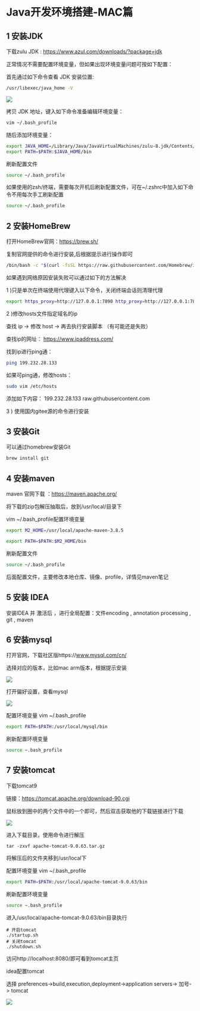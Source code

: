 # Java开发环境搭建-MAC篇

## 1 安装JDK

下载zulu JDK : https://www.azul.com/downloads/?package=jdk

正常情况不需要配置环境变量，但如果出现环境变量问题可按如下配置：

首先通过如下命令查看 JDK 安装位置:

```bash
/usr/libexec/java_home -V
```

![](./images/Snipaste_2022-03-27_04-58-58.png)

拷贝 JDK 地址，键入如下命令准备编辑环境变量：

```bash
vim ~/.bash_profile
```

随后添加环境变量：

```bash
export JAVA_HOME=/Library/Java/JavaVirtualMachines/zulu-8.jdk/Contents/Home
export PATH=$PATH:$JAVA_HOME/bin
```

刷新配置文件

```bash
source ~/.bash_profile
```

如果使用的zsh/终端，需要每次开机后刷新配置文件，可在~/.zshrc中加入如下命令不用每次手工刷新配置

```bash
source ~/.bash_profile
```

## 2 安装HomeBrew

打开HomeBrew官网：https://brew.sh/

复制官网提供的命令进行安装,后根据提示进行操作即可

```bash
/bin/bash -c "$(curl -fsSL https://raw.githubusercontent.com/Homebrew/install/HEAD/install.sh)"
```

如果遇到网络原因安装失败可以通过如下的方法解决

1 )只是单次在终端使用代理键入以下命令，关闭终端会话则清理代理

```bash
export https_proxy=http://127.0.0.1:7890 http_proxy=http://127.0.0.1:7890 all_proxy=socks5://127.0.0.1:7890
```

2 )修改hosts文件指定域名的ip

 查找 ip -> 修改 host -> 再去执行安装脚本 （有可能还是失败）

查找ip的网址： https://www.ipaddress.com/ 

找到ip进行ping通：

```bash
ping 199.232.28.133
```

如果可ping通，修改hosts：

```bash
sudo vim /etc/hosts
```

添加如下内容：
199.232.28.133  raw.githubusercontent.com

3 ) 使用国内gitee源的命令进行安装

## 3 安装Git

可以通过homebrew安装Git

```bash
brew install git
```

## 4 安装maven

maven 官网下载 ：https://maven.apache.org/

将下载的zip包解压抽取后，放到/usr/local/目录下

vim ~/.bash_profile配置环境变量

```bash
export M2_HOME=/usr/local/apache-maven-3.8.5

export PATH=$PATH:$M2_HOME/bin
```

刷新配置文件

```bash
source ~/.bash_profile
```

后面配置文件，主要修改本地仓库、镜像、profile，详情见maven笔记

## 5 安装 IDEA

安装IDEA 并 激活后 ，进行全局配置：文件encoding , annotation processing , git , maven

## 6 安装mysql

打开官网，下载社区版https://www.mysql.com/cn/

选择对应的版本，比如mac arm版本，根据提示安装

![](./images/Snipaste_2022-03-27_17-07-25.png)

打开偏好设置，查看mysql

![](./images/Snipaste_2022-03-27_20-02-37.png)

配置环境变量 vim ~/.bash_profile

```bash
export PATH=$PATH:/usr/local/mysql/bin
```

刷新配置环境变量

```bash
source ~.bash_profile
```

## 7  安装tomcat

下载tomcat9

链接：https://tomcat.apache.org/download-90.cgi

鼠标放到圈中的两个文件中的一个即可，然后双击获取他的下载链接进行下载

![](./images/Snipaste_2022-06-04_00-23-41.png)

进入下载目录，使用命令进行解压

```shell
tar -zxvf apache-tomcat-9.0.63.tar.gz
```

将解压后的文件夹移到/usr/local下

配置环境变量 vim ~/.bash_profile

```bash
export PATH=$PATH:/usr/local/apache-tomcat-9.0.63/bin
```

刷新配置环境变量

```bash
source ~.bash_profile
```

进入/usr/local/apache-tomcat-9.0.63/bin目录执行

```
# 开启tomcat
./startup.sh 
# 关闭tomcat
./shutdown.sh 
```

访问http://localhost:8080/即可看到tomcat主页

idea配置tomcat

选择 preferences->build,execution,deployment->application servers-> 加号-> tomcat

![](./images/Snipaste_2022-06-04_00-36-17.png)
